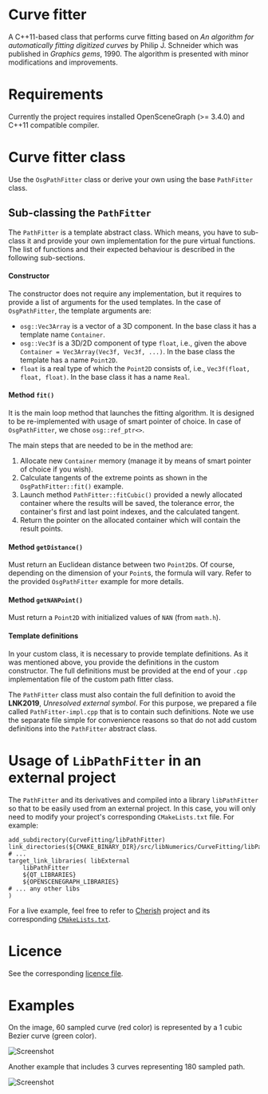# Curve fitter

A C++11-based class that performs curve fitting based on *An algorithm for automatically fitting digitized curves* by Philip J. Schneider which was published in *Graphics gems*, 1990. The algorithm is presented with minor modifications and improvements. 

# Requirements

Currently the project requires installed OpenSceneGraph (>= 3.4.0) and C++11 compatible compiler. 

# Curve fitter class

Use the `OsgPathFitter` class or derive your own using the base `PathFitter` class. 

## Sub-classing the `PathFitter`

The `PathFitter` is a template abstract class. Which means, you have to sub-class it and provide your own implementation for the pure virtual functions. The list of functions and their expected behaviour is described in the following sub-sections.

#### Constructor

The constructor does not require any implementation, but it requires to provide a list of arguments for the used templates. In the case of `OsgPathFitter`, the template arguments are:

* `osg::Vec3Array` is a vector of a 3D component. In the base class it has a template name `Container`.
* `osg::Vec3f` is a 3D/2D component of type `float`, i.e., given the above `Container = Vec3Array(Vec3f, Vec3f, ...)`. In the base class the template has a name `Point2D`.
* `float` is a real type of which the `Point2D` consists of, i.e., `Vec3f(float, float, float)`. In the base class it has a name `Real`.

#### Method `fit()`

It is the main loop method that launches the fitting algorithm. It is designed to be re-implemented with usage of smart pointer of choice. In case of `OsgPathFitter`, we chose `osg::ref_ptr<>`.

The main steps that are needed to be in the method are:

1. Allocate new `Container` memory (manage it by means of smart pointer of choice if you wish).
2. Calculate tangents of the extreme points as shown in the `OsgPathFitter::fit()` example. 
3. Launch method `PathFitter::fitCubic()` provided a newly allocated container where the results will be saved, the tolerance error, the container's first and last point indexes, and the calculated tangent.
4. Return the pointer on the allocated container which will contain the result points.

#### Method `getDistance()`

Must return an Euclidean distance between two `Point2D`s. Of course, depending on the dimension of your `Point`s, the formula will vary. Refer to the provided `OsgPathFitter` example for more details.

#### Method `getNANPoint()`

Must return a `Point2D` with initialized values of `NAN` (from `math.h`).

#### Template definitions

In your custom class, it is necessary to provide template definitions. As it was mentioned above, you provide the definitions in the custom constructor. The full definitions must be provided at the end of  your `.cpp` implementation file of the custom path fitter class.

The `PathFitter` class must also contain the full definition to avoid the **LNK2019**, *Unresolved external symbol*. For this purpose, we prepared a file called `PathFitter-impl.cpp` that is to contain such definitions. Note we use the separate file simple for convenience reasons so that do not add custom definitions into the `PathFitter` abstract class.

# Usage of `LibPathFitter` in an external project

The `PathFitter` and its derivatives and compiled into a library `libPathFitter` so that to be easily used from an external project. In this case, you will only need to modify your project's corresponding `CMakeLists.txt` file. For example:

```
add_subdirectory(CurveFitting/libPathFitter)
link_directories(${CMAKE_BINARY_DIR}/src/libNumerics/CurveFitting/libPathFitter)
# ...
target_link_libraries( libExternal
    libPathFitter
    ${QT_LIBRARIES}
    ${OPENSCENEGRAPH_LIBRARIES}
# ... any other libs
)
```
For a live example, feel free to refer to [Cherish](https://github.com/vicrucann/cherish) project and its corresponding [`CMakeLists.txt`](https://github.com/vicrucann/cherish/blob/master/src/libNumerics/CMakeLists.txt).

# Licence

See the corresponding [licence file](https://github.com/vicrucann/CurveFitting/blob/master/LICENSE).

# Examples

On the image, 60 sampled curve (red color) is represented by a 1 cubic Bezier curve (green color).

![Screenshot](https://github.com/vicrucann/CurveFitting/blob/master/screenshots/curvefit.png)

Another example that includes 3 curves representing 180 sampled path.

![Screenshot](https://github.com/vicrucann/CurveFitting/blob/master/screenshots/curvefit-2.png)
